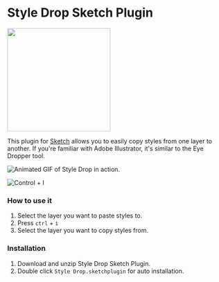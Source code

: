 # Style Drop Sketch Plugin

<img src="http://ryanmclaughlin.s3-us-west-2.amazonaws.com/share/share/cJiR0S9gNR/StyleDrop-2x.png" width="238" />

This plugin for [Sketch][] allows you to easily copy styles from one layer to another. If you're familiar with Adobe Illustrator, it's similar to the Eye Dropper tool.

![Animated GIF of Style Drop in action.](http://ryanmclaughlin.s3-us-west-2.amazonaws.com/share/share/UP4VSJpGUX/sketch_styledrop2.gif)

![Control + I](http://ryanmclaughlin.s3-us-west-2.amazonaws.com/share/share/tvkon5kQGt/StyleDrop_Keyboard.svg)

### How to use it
1. Select the layer you want to paste styles to.
2. Press `ctrl` + `i`
3. Select the layer you want to copy styles from.

[Sketch]: http://bohemiancoding.com/sketch/

### Installation
1. Download and unzip Style Drop Sketch Plugin.
2. Double click `Style Drop.sketchplugin` for auto installation.
